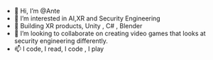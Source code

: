 - 👋 Hi, I’m @Ante
- 👀 I’m interested in AI,XR and Security Engineering
- 🌱 Building XR products, Unity , C# , Blender
- 💞️ I’m looking to collaborate on creating video games that looks at security engineering differently.
- 📫 I code, I read, I code , I play

<!---
Ante-237/Ante-237 is a ✨ special ✨ repository because its `README.md` (this file) appears on your GitHub profile.
You can click the Preview link to take a look at your changes.
--->
